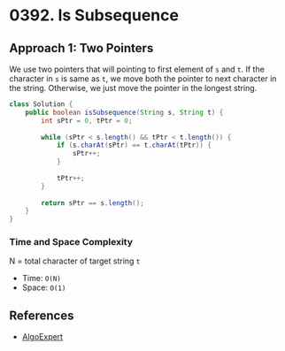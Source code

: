 # 0392. Is Subsequence

## Approach 1: Two Pointers
We use two pointers that will pointing to first element of `s` and `t`. If the character in `s` is same as `t`, we move both the pointer to next character in the string. Otherwise, we just move the pointer in the longest string.

```Java
class Solution {
    public boolean isSubsequence(String s, String t) {
        int sPtr = 0, tPtr = 0;
		
		while (sPtr < s.length() && tPtr < t.length()) {
			if (s.charAt(sPtr) == t.charAt(tPtr)) {
				sPtr++;
			}
			
			tPtr++;
		}
		
        return sPtr == s.length();
    }
}
```

### Time and Space Complexity

N = total character of target string `t`
- Time: `O(N)`
- Space: `O(1)`

## References
- [AlgoExpert](https://www.algoexpert.io/questions/Validate%20Subsequence)